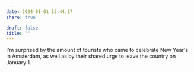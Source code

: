 ```yaml
---
date: 2024-01-01 13:44:17
share: true

draft: false
title: ""
---
```


I'm surprised by the amount of tourists who came to celebrate New Year's in Amsterdam, as well as by their shared urge to leave the country on January 1.
